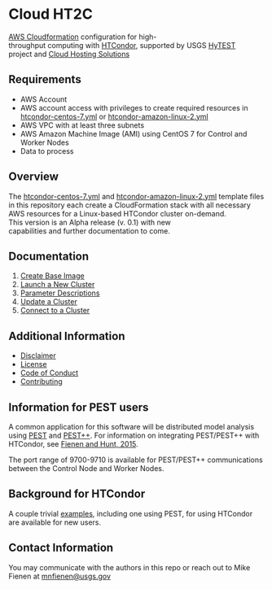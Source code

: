 # Cloud HT2C

[AWS Cloudformation](https://aws.amazon.com/cloudformation/) configuration for
high-throughput computing with [HTCondor](http://htcondor.org), supported by
USGS [HyTEST](https://www.usgs.gov/mission-areas/water-resources/science/integrated-water-prediction-iwp)
project and [Cloud Hosting Solutions](https://www.usgs.gov/associate-chief-information-officer/cloud-hosting-solutions)

## Requirements

- AWS Account
- AWS account access with privileges to create required resources in
[htcondor-centos-7.yml](./cloudformation/htcondor-centos-7.yml) or [htcondor-amazon-linux-2.yml](./cloudformation/htcondor-amazon-linux-2.yml) 
- AWS VPC with at least three subnets
- AWS Amazon Machine Image (AMI) using CentOS 7 for Control and Worker Nodes
- Data to process

## Overview

The [htcondor-centos-7.yml](./cloudformation/htcondor-centos-7.yml) and [htcondor-amazon-linux-2.yml](./cloudformation/htcondor-amazon-linux-2.yml) template files in this
repository each create a CloudFormation stack with all necessary AWS resources for
a Linux-based HTCondor cluster on-demand. This version is an Alpha release
(v. 0.1) with new capabilities and further documentation to come.

## Documentation

1. [Create Base Image](./docs/1-create-base-image.md)
1. [Launch a New Cluster](./docs/2-launch-a-new-cluster.md)
1. [Parameter Descriptions](./docs/3-parameter-descriptions.md)
1. [Update a Cluster](./docs/4-update-a-cluster.md)
1. [Connect to a Cluster](./docs/5-connect-to-a-cluster.md)

## Additional Information

- [Disclaimer](./DISCLAIMER.md)
- [License](./LICENSE.md)
- [Code of Conduct](./CODE_OF_CONDUCT.md)
- [Contributing](./CONTRIBUTING.md)

## Information for PEST users
A common application for this software will be distributed model analysis using
[PEST](http://pesthomepage.org) and [PEST++](https://github.com/usgs/pestpp/).
For information on integrating PEST/PEST++ with HTCondor, see
[Fienen and Hunt, 2015](https://ngwa.onlinelibrary.wiley.com/doi/10.1111/gwat.12320).

The port range of 9700-9710 is available for PEST/PEST++ communications between
the Control Node and Worker Nodes.

## Background for HTCondor
A couple trivial [examples](https://github.com/mnfienen/HTCondorHelloWorld), including one using PEST, for using HTCondor are available for new users.

## Contact Information

You may communicate with the authors in this repo or reach out to Mike Fienen at
mnfienen@usgs.gov

